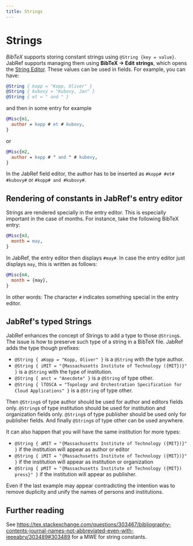 ```yaml
---
title: Strings
---
```


# Strings

_BibTeX_ supports storing constant strings using `@String {key = value}`. JabRef supports managing them using **BibTeX → Edit strings**, which opens the [String Editor](../setup/stringeditor.md). These values can be used in fields. For example, you can have:

```bibtex
@String { kopp = "Kopp, Oliver" }
@String { kubovy = "Kubovy, Jan" }
@String { et = " and " }
```

and then in some entry for example

```bibtex
@Misc{m1,
  author = kopp # et # kubovy,
}
```

or

```bibtex
@Misc{m2,
  author = kopp # " and " # kubovy,
}
```

In the JabRef field editor, the author has to be inserted as `#kopp# #et# #kubovy#` or `#kopp# and #kubovy#`.

## Rendering of constants in JabRef's entry editor

Strings are rendered specially in the entry editor.
This is especially important in the case of months.
For instance, take the following BibTeX entry:

```bibtex
@Misc{m3,
  month = may,
}
```

In JabRef, the entry editor then displays `#may#`.
In case the entry editor just displays `may`, this is written as follows:

```bibtex
@Misc{m4,
  month = {may},
}
```

In other words: The character `#` indicates something special in the entry editor.

## JabRef's typed Strings

JabRef enhances the concept of Strings to add a type to those `@String`s.
The issue is how to preserve such type of a string in a BibTeX file.
JabRef adds the type though prefixes:

* `@String { aKopp = "Kopp, Oliver" }` is a `@String` with the type author.
* `@String { iMIT = "{Massachusetts Institute of Technology ({MIT})}" }` is a `@String` with the type of institution.
* `@String { anct = "Anecdote" }` is a `@String` of type other.
* `@String { lTOSCA = "Topology and Orchestration Specification for Cloud Applications" }` is a `@String` of type other.

Then `@String`s of type author should be used for author and editors fields only. `@String`s of type institution should be used for institution and organization fields only. `@String`s of type publisher should be used only for publisher fields. And finally `@String`s of type other can be used anywhere.

It can also happen that you will have the same institution for more types:

* `@String { aMIT = "{Massachusetts Institute of Technology ({MIT})}" }` if the institution will appear as author or editor
* `@String { iMIT = "{Massachusetts Institute of Technology ({MIT})}" }` if the institution will appear as institution or organization
* `@String { pMIT = "{Massachusetts Institute of Technology ({MIT}) press}" }` if the institution will appear as publisher.

Even if the last example may appear contradicting the intention was to remove duplicity and unify the names of persons and institutions.

## Further reading

See <https://tex.stackexchange.com/questions/303467/bibliography-contents-journal-names-not-abbreviated-even-with-ieeeabrv/303489#303489> for a MWE for string constants.
